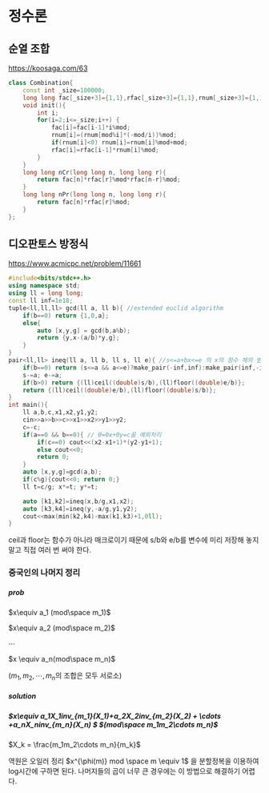# 정수론

## 순열 조합

https://koosaga.com/63

```c++
class Combination{
    const int _size=100000;
    long long fac[_size+3]={1,1},rfac[_size+3]={1,1},rnum[_size+3]={1,1};
    void init(){
        int i;
        for(i=2;i<=_size;i++) {
            fac[i]=fac[i-1]*i%mod;
            rnum[i]=(rnum[mod%i]*(-mod/i))%mod;
            if(rnum[i]<0) rnum[i]=rnum[i]%mod+mod;
            rfac[i]=rfac[i-1]*rnum[i]%mod;
        }
    }
    long long nCr(long long n, long long r){
        return fac[n]*rfac[r]%mod*rfac[n-r]%mod;
    }
    long long nPr(long long n, long long r){
        return fac[n]*rfac[r]%mod;    
    }
};

```

## 디오판토스 방정식

https://www.acmicpc.net/problem/11661

```c++
#include<bits/stdc++.h>
using namespace std;
using ll = long long;
const ll inf=1e18;
tuple<ll,ll,ll> gcd(ll a, ll b){ //extended euclid algorithm
    if(b==0) return {1,0,a};
    else{
        auto [x,y,g] = gcd(b,a%b);
        return {y,x-(a/b)*y,g};
    }
}
pair<ll,ll> ineq(ll a, ll b, ll s, ll e){ //s<=a+bx<=e 의 x의 정수 해의 범위를 반환
    if(b==0) return (s<=a && a<=e)?make_pair(-inf,inf):make_pair(inf,-inf);
    s-=a; e-=a;
    if(b>0) return {(ll)ceil((double)s/b),(ll)floor((double)e/b)};
    return {(ll)ceil((double)e/b),(ll)floor((double)s/b)};
}
int main(){
    ll a,b,c,x1,x2,y1,y2;
    cin>>a>>b>>c>>x1>>x2>>y1>>y2;
    c=-c;
    if(a==0 && b==0){ // 0=0x+0y=c꼴 예외처리
        if(c==0) cout<<(x2-x1+1)*(y2-y1+1);
        else cout<<0;
        return 0;
    }
    auto [x,y,g]=gcd(a,b);
    if(c%g){cout<<0; return 0;}
    ll t=c/g; x*=t; y*=t;

    auto [k1,k2]=ineq(x,b/g,x1,x2);
    auto [k3,k4]=ineq(y,-a/g,y1,y2);
    cout<<max(min(k2,k4)-max(k1,k3)+1,0ll);
}

```

ceil과 floor는 함수가 아니라 매크로이기 때문에 s/b와 e/b를 변수에 미리 저장해 놓지 말고 
직접 여러 번 써야 한다.

### 중국인의 나머지 정리

##### prob

$x\equiv a_1 (mod\space m_1)$

$x\equiv a_2 (mod\space m_2)$

$\cdots$

$x \equiv a_n(mod\space m_n)$

($m_1,m_2, \cdots, m_n$의 조합은 모두 서로소)

##### solution 

##### $x\equiv a_1X_1inv_{m_1}(X_1)+a_2X_2inv_{m_2}(X_2) + \cdots +a_nX_ninv_{m_n}(X_n) $  $(mod\space m_1m_2\cdots m_n)$

$X_k = \frac{m_1m_2\cdots m_n}{m_k}$

역원은 오일러 정리 $x^{\phi(m)} mod \space m \equiv 1$ 을 분할정복을 이용하여 log시간에 구하면 된다.
나머지들의 곱이 너무 큰 경우에는 이 방법으로 해결하기 어렵다.

 

